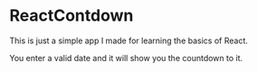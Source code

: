 
 # ReactContdown

  

This is just a simple app I made for learning the basics of React.

  You enter a valid date and it will show you the countdown to it.


  
